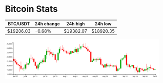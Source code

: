 # Bitcoin Stats

BTC/USDT|24h change|24h high|24h low|
|---|---|---|---|
|$19206.03|-0.68%|$19382.07|$18920.35|

<img src="./chart.svg">
